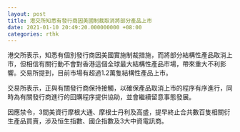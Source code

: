 ```yaml
---
layout: post
title: 港交所知悉有發行商因美國制裁取消將部分產品上市
date: 2021-01-10 20:49:20.000000000 +08:00
categories: rthk
---
```


港交所表示，知悉有個別發行商因美國實施制裁措施，而將部分結構性產品取消上市，但相信有關行動不會對香港這個全球最大結構性產品市場，帶來重大不利影響。交易所提到，目前市場有超過1.2萬隻結構性產品上市。

交易所表示，正與有關發行商保持接觸，以確保產品取消上市的程序有序進行，同時為有關發行商進行的回購程序提供協助，並會繼續留意事態發展。

因應禁令，3間美資行摩根大通、摩根士丹利及高盛，提早終止合共數百隻相關衍生產品買賣，涉及恒生指數、國企指數及3大中資電訊商。
